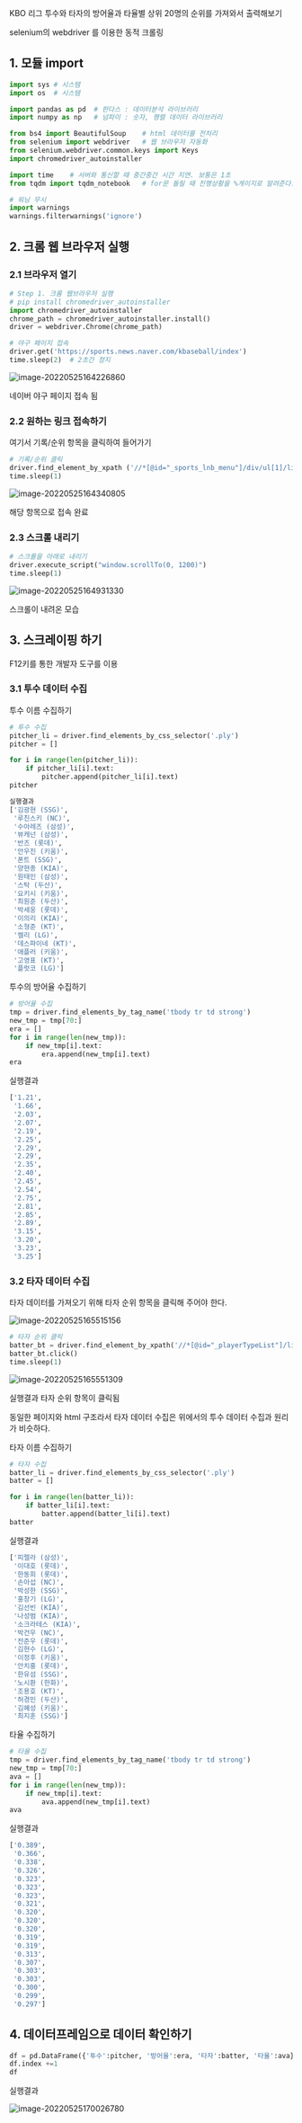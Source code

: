 KBO 리그 투수와 타자의 방어율과 타율별 상위 20명의 순위를 가져와서 출력해보기

selenium의 webdriver 를 이용한 동적 크롤링

## 1. 모듈 import

```python
import sys # 시스템
import os  # 시스템

import pandas as pd  # 판다스 : 데이터분석 라이브러리
import numpy as np   # 넘파이 : 숫자, 행렬 데이터 라이브러리

from bs4 import BeautifulSoup    # html 데이터를 전처리
from selenium import webdriver   # 웹 브라우저 자동화
from selenium.webdriver.common.keys import Keys
import chromedriver_autoinstaller

import time    # 서버와 통신할 때 중간중간 시간 지연. 보통은 1초
from tqdm import tqdm_notebook   # for문 돌릴 때 진행상황을 %게이지로 알려준다.

# 워닝 무시
import warnings
warnings.filterwarnings('ignore')
```



## 2. 크롬 웹 브라우저 실행

### 2.1 브라우저 열기

```python
# Step 1. 크롬 웹브라우저 실행
# pip install chromedriver_autoinstaller
import chromedriver_autoinstaller
chrome_path = chromedriver_autoinstaller.install()
driver = webdriver.Chrome(chrome_path)

# 야구 페이지 접속
driver.get('https://sports.news.naver.com/kbaseball/index')
time.sleep(2)  # 2초간 정지
```

![image-20220525164226860](https://user-images.githubusercontent.com/102509786/170223122-234515e4-5133-41c7-83aa-488a56fab597.png)

네이버 야구 페이지 접속 됨

### 2.2 원하는 링크 접속하기

여기서 기록/순위 항목을 클릭하여 들어가기

```python
# 기록/순위 클릭
driver.find_element_by_xpath ('//*[@id="_sports_lnb_menu"]/div/ul[1]/li[2]/ul/li[5]/a').click( )
time.sleep(1)
```

![image-20220525164340805](https://user-images.githubusercontent.com/102509786/170223130-11dd52b2-00fd-4ff1-a240-a9a458afd256.png)

해당 항목으로 접속 완료

### 2.3 스크롤 내리기

```python
# 스크롤을 아래로 내리기
driver.execute_script("window.scrollTo(0, 1200)")
time.sleep(1)
```

![image-20220525164931330](https://user-images.githubusercontent.com/102509786/170223132-617b9fa9-2766-4e5e-a566-8a0a99d857d6.png)

스크롤이 내려온 모습



## 3. 스크레이핑 하기

F12키를 통한 개발자 도구를 이용

### 3.1  투수 데이터 수집

투수 이름 수집하기

```python
# 투수 수집
pitcher_li = driver.find_elements_by_css_selector('.ply')
pitcher = []

for i in range(len(pitcher_li)):
    if pitcher_li[i].text:
        pitcher.append(pitcher_li[i].text)
pitcher
```

```python
실행결과
['김광현 (SSG)',
 '루친스키 (NC)',
 '수아레즈 (삼성)',
 '뷰캐넌 (삼성)',
 '반즈 (롯데)',
 '안우진 (키움)',
 '폰트 (SSG)',
 '양현종 (KIA)',
 '원태인 (삼성)',
 '스탁 (두산)',
 '요키시 (키움)',
 '최원준 (두산)',
 '박세웅 (롯데)',
 '이의리 (KIA)',
 '소형준 (KT)',
 '켈리 (LG)',
 '데스파이네 (KT)',
 '애플러 (키움)',
 '고영표 (KT)',
 '플럿코 (LG)']
```



투수의 방어율 수집하기

```python
# 방어율 수집
tmp = driver.find_elements_by_tag_name('tbody tr td strong')
new_tmp = tmp[70:]
era = []
for i in range(len(new_tmp)):
    if new_tmp[i].text:
        era.append(new_tmp[i].text)
era
```

실행결과

```python
['1.21',
 '1.66',
 '2.03',
 '2.07',
 '2.19',
 '2.25',
 '2.29',
 '2.29',
 '2.35',
 '2.40',
 '2.45',
 '2.54',
 '2.75',
 '2.81',
 '2.85',
 '2.89',
 '3.15',
 '3.20',
 '3.23',
 '3.25']
```



### 3.2  타자 데이터 수집

타자 데이터를 가져오기 위해 타자 순위 항목을 클릭해 주어야 한다.

![image-20220525165515156](https://user-images.githubusercontent.com/102509786/170223134-3ac93fd4-45e8-4704-8dd5-6631dcb71ec2.png)

```python
# 타자 순위 클릭
batter_bt = driver.find_element_by_xpath('//*[@id="_playerTypeList"]/li[2]/a/span')
batter_bt.click()
time.sleep(1)
```

![image-20220525165551309](https://user-images.githubusercontent.com/102509786/170223136-144b8be8-b69d-4caf-91d9-cc591d775162.png)

실행결과 타자 순위 항목이 클릭됨

동일한 페이지와 html 구조라서 타자 데이터 수집은 위에서의 투수 데이터 수집과 원리가 비슷하다.



타자 이름 수집하기

```python
# 타자 수집
batter_li = driver.find_elements_by_css_selector('.ply')
batter = []

for i in range(len(batter_li)):
    if batter_li[i].text:
        batter.append(batter_li[i].text)
batter
```

실행결과

```python
['피렐라 (삼성)',
 '이대호 (롯데)',
 '한동희 (롯데)',
 '손아섭 (NC)',
 '박성한 (SSG)',
 '홍창기 (LG)',
 '김선빈 (KIA)',
 '나성범 (KIA)',
 '소크라테스 (KIA)',
 '박건우 (NC)',
 '전준우 (롯데)',
 '김현수 (LG)',
 '이정후 (키움)',
 '안치홍 (롯데)',
 '한유섬 (SSG)',
 '노시환 (한화)',
 '조용호 (KT)',
 '허경민 (두산)',
 '김혜성 (키움)',
 '최지훈 (SSG)']
```

타율 수집하기

```python
# 타율 수집
tmp = driver.find_elements_by_tag_name('tbody tr td strong')
new_tmp = tmp[70:]
ava = []
for i in range(len(new_tmp)):
    if new_tmp[i].text:
        ava.append(new_tmp[i].text)
ava
```

실행결과

```python
['0.389',
 '0.366',
 '0.338',
 '0.326',
 '0.323',
 '0.323',
 '0.323',
 '0.321',
 '0.320',
 '0.320',
 '0.320',
 '0.319',
 '0.319',
 '0.313',
 '0.307',
 '0.303',
 '0.303',
 '0.300',
 '0.299',
 '0.297']
```

## 4. 데이터프레임으로 데이터 확인하기

```python
df = pd.DataFrame({'투수':pitcher, '방어율':era, '타자':batter, '타율':ava})
df.index +=1
df
```

실행결과

![image-20220525170026780](https://user-images.githubusercontent.com/102509786/170223138-e9bc6ba6-0d00-4204-93f3-84c45e6d754b.png)